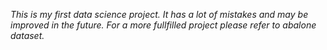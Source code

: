 <i>This is my first data science project. It has a lot of mistakes and may be improved in the future. For a more fullfilled project please refer to abalone dataset. </i>
